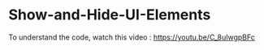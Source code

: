 # Show-and-Hide-UI-Elements

To understand the code, watch this video :
https://youtu.be/C_8uIwgpBFc
